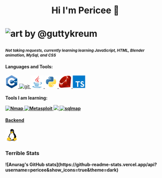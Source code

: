 <h1 align="center"> Hi I'm Pericee 👋<h1>

  
![art by @guttykreum](https://i.pinimg.com/originals/1c/4a/45/1c4a4596912277e7b3b209f1ccf49927.gif)

<div class="text-center">
<h4 style="font-size: 12px;"> <i>Not taking requests, currently learning learning JavaScript, HTML, Blender animation, MySql, and CSS</i></h5>
</div>

<h4 allign="left">Languages and Tools:</h4>
<p allign="left"> <a href="https://www.w3schools.com/cpp/" target="_blank" rel="noreferrer"> <img src="https://raw.githubusercontent.com/devicons/devicon/master/icons/cplusplus/cplusplus-original.svg" alt="cplusplus" width="40" height="40"/> </a> <a href="https://git-scm.com/" target="_blank" rel="noreferrer"> <img src="https://www.vectorlogo.zone/logos/git-scm/git-scm-icon.svg" alt="git" width="40" height="40"/> </a> <a href="https://www.java.com" target="_blank" rel="noreferrer"> <img src="https://raw.githubusercontent.com/devicons/devicon/master/icons/java/java-original.svg" alt="java" width="40" height="40"/> </a>  </a> <a href="https://www.python.org" target="_blank" rel="noreferrer"> <img src="https://raw.githubusercontent.com/devicons/devicon/master/icons/python/python-original.svg" alt="python" width="40" height="40"/> </a> <a href="https://www.ruby-lang.org/en/" target="_blank" rel="noreferrer"> <img src="https://raw.githubusercontent.com/devicons/devicon/master/icons/ruby/ruby-original.svg" alt="ruby" width="40" height="40"/> </a> <a href="https://www.typescriptlang.org/" target="_blank" rel="noreferrer"> <img src="https://raw.githubusercontent.com/devicons/devicon/master/icons/typescript/typescript-original.svg" alt="typescript" width="40" height="40"/> </a> </p>

<h4 allign="left"> Tools I am learning:
<p> <a href="https://nmap.org" target="_blank" rel="noreferrer"> <img src="https://nmap.org/images/sitelogo.png" alt="Nmap" width="40" length="60"/> <a href="https://www.metasploit.com" target="_blank" rel="noreferrer"> <img src="https://miro.medium.com/v2/resize:fit:800/0*SfqwgcqgSIb2VxFf.png" alt="Metasploit" width="50" length="40"> <a href="https://www.putty.org" alt="PuTTY" target="_blank" rel="noreferrer"><img src="https://upload.wikimedia.org/wikipedia/commons/thumb/e/e7/PuTTY_Icon.svg/2048px-PuTTY_Icon.svg.png" height="30" length="40"> <a href="https://sqlmap.org" alt="Sqlmap" target="_blank" rel="noreferrer"><img src="https://upload.wikimedia.org/wikipedia/commons/4/4f/Sqlmap_logo.png" alt="sqlmap" width="90" height="50"><a href="https://cirt.net/Nikto2" img src="https://cirt.net/files/alienlogo_3.gif" target="_blank" rel="noreferrer">

<h4 allign="left"> Backend <h4></h4>
<a href="https://www.linux.org/" target="_blank" rel="noreferrer"> <img src="https://raw.githubusercontent.com/devicons/devicon/master/icons/linux/linux-original.svg" alt="linux" width="40" height="40"/> 
<h3 allign="left"></a> Terrible Stats </h3>

<div class="text-right">
![Anurag's GitHub stats](https://github-readme-stats.vercel.app/api?username=pericee&show_icons=true&theme=dark) 
</div>